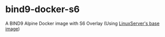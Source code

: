 # bind9-docker-s6
A BIND9 Alpine Docker image with S6 Overlay (Using [LinuxServer's base image](https://github.com/linuxserver/docker-baseimage-alpine/tree/master))
